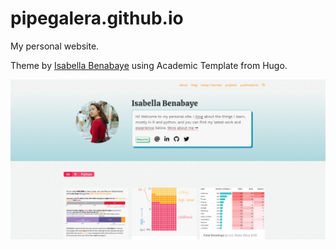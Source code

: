 # pipegalera.github.io



My personal website. 


Theme by  [Isabella Benabaye](https://isabella-b.com/) using Academic Template from Hugo.

[![](/static/img/homepage-screenshot.png)](https://isabella-b.com/)



